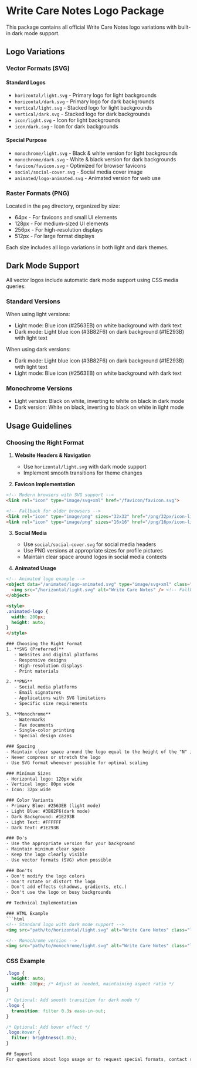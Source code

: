 # Write Care Notes Logo Package

This package contains all official Write Care Notes logo variations with built-in dark mode support.

## Logo Variations

### Vector Formats (SVG)

#### Standard Logos
- `horizontal/light.svg` - Primary logo for light backgrounds
- `horizontal/dark.svg` - Primary logo for dark backgrounds
- `vertical/light.svg` - Stacked logo for light backgrounds
- `vertical/dark.svg` - Stacked logo for dark backgrounds
- `icon/light.svg` - Icon for light backgrounds
- `icon/dark.svg` - Icon for dark backgrounds

#### Special Purpose
- `monochrome/light.svg` - Black & white version for light backgrounds
- `monochrome/dark.svg` - White & black version for dark backgrounds
- `favicon/favicon.svg` - Optimized for browser favicons
- `social/social-cover.svg` - Social media cover image
- `animated/logo-animated.svg` - Animated version for web use

### Raster Formats (PNG)
Located in the `png` directory, organized by size:
- 64px - For favicons and small UI elements
- 128px - For medium-sized UI elements
- 256px - For high-resolution displays
- 512px - For large format displays

Each size includes all logo variations in both light and dark themes.

## Dark Mode Support
All vector logos include automatic dark mode support using CSS media queries:

### Standard Versions
When using light versions:
- Light mode: Blue icon (#2563EB) on white background with dark text
- Dark mode: Light blue icon (#3B82F6) on dark background (#1E293B) with light text

When using dark versions:
- Dark mode: Light blue icon (#3B82F6) on dark background (#1E293B) with light text
- Light mode: Blue icon (#2563EB) on white background with dark text

### Monochrome Versions
- Light version: Black on white, inverting to white on black in dark mode
- Dark version: White on black, inverting to black on white in light mode

## Usage Guidelines

### Choosing the Right Format

1. **Website Headers & Navigation**
   - Use `horizontal/light.svg` with dark mode support
   - Implement smooth transitions for theme changes

2. **Favicon Implementation**
```html
<!-- Modern browsers with SVG support -->
<link rel="icon" type="image/svg+xml" href="/favicon/favicon.svg">

<!-- Fallback for older browsers -->
<link rel="icon" type="image/png" sizes="32x32" href="/png/32px/icon-light.png">
<link rel="icon" type="image/png" sizes="16x16" href="/png/16px/icon-light.png">
```

3. **Social Media**
   - Use `social/social-cover.svg` for social media headers
   - Use PNG versions at appropriate sizes for profile pictures
   - Maintain clear space around logos in social media contexts

4. **Animated Usage**
```html
<!-- Animated logo example -->
<object data="/animated/logo-animated.svg" type="image/svg+xml" class="animated-logo">
  <img src="/horizontal/light.svg" alt="Write Care Notes" /> <!-- Fallback -->
</object>

<style>
.animated-logo {
  width: 200px;
  height: auto;
}
</style>

### Choosing the Right Format
1. **SVG (Preferred)**
   - Websites and digital platforms
   - Responsive designs
   - High-resolution displays
   - Print materials

2. **PNG**
   - Social media platforms
   - Email signatures
   - Applications with SVG limitations
   - Specific size requirements

3. **Monochrome**
   - Watermarks
   - Fax documents
   - Single-color printing
   - Special design cases

### Spacing
- Maintain clear space around the logo equal to the height of the "N" in "Notes"
- Never compress or stretch the logo
- Use SVG format whenever possible for optimal scaling

### Minimum Sizes
- Horizontal logo: 120px wide
- Vertical logo: 80px wide
- Icon: 32px wide

### Color Variants
- Primary Blue: #2563EB (light mode)
- Light Blue: #3B82F6(dark mode)
- Dark Background: #1E293B
- Light Text: #FFFFFF
- Dark Text: #1E293B

### Do's
- Use the appropriate version for your background
- Maintain minimum clear space
- Keep the logo clearly visible
- Use vector formats (SVG) when possible

### Don'ts
- Don't modify the logo colors
- Don't rotate or distort the logo
- Don't add effects (shadows, gradients, etc.)
- Don't use the logo on busy backgrounds

## Technical Implementation

### HTML Example
```html
<!-- Standard logo with dark mode support -->
<img src="path/to/horizontal/light.svg" alt="Write Care Notes" class="logo" />

<!-- Monochrome version -->
<img src="path/to/monochrome/light.svg" alt="Write Care Notes" class="logo-mono" />
```

### CSS Example
```css
.logo {
  height: auto;
  width: 200px; /* Adjust as needed, maintaining aspect ratio */
}

/* Optional: Add smooth transition for dark mode */
.logo {
  transition: filter 0.3s ease-in-out;
}

/* Optional: Add hover effect */
.logo:hover {
  filter: brightness(1.05);
}

## Support
For questions about logo usage or to request special formats, contact support@writecarenotes.com
